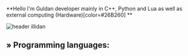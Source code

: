 **Hello I'm Guldan developer mainly in C++, Python and Lua as well as external computing (Hardware)[color=#26B260]
**

![header illidan](https://user-images.githubusercontent.com/98873011/152193823-bf64b0bf-fb59-444b-879d-1059155690e7.gif)


## » Programming languages:
